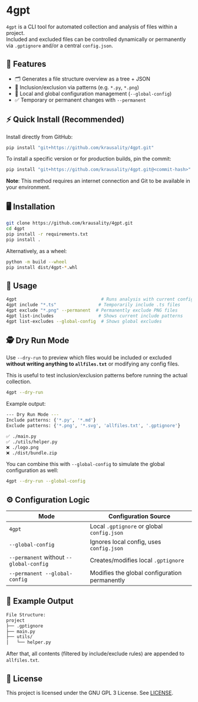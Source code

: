 # 4gpt

`4gpt` is a CLI tool for automated collection and analysis of files within a project.  
Included and excluded files can be controlled dynamically or permanently via `.gptignore` and/or a central `config.json`.

## 🔧 Features

- 🗂️ Generates a file structure overview as a tree + JSON
- 📂 Inclusion/exclusion via patterns (e.g. `*.py`, `*.png`)
- 🧠 Local and global configuration management (`--global-config`)
- ✅ Temporary or permanent changes with `--permanent`

## ⚡ Quick Install (Recommended)

Install directly from GitHub:

```bash
pip install "git+https://github.com/krausality/4gpt.git"
```

To install a specific version or for production builds, pin the commit:

```bash
pip install "git+https://github.com/krausality/4gpt.git@<commit-hash>"
```

**Note**: This method requires an internet connection and Git to be available in your environment.

## 🖥️ Installation

```bash
git clone https://github.com/krausality/4gpt.git
cd 4gpt
pip install -r requirements.txt
pip install .
```

Alternatively, as a wheel:

```bash
python -m build --wheel
pip install dist/4gpt-*.whl
```

## 🚀 Usage

```bash
4gpt                                # Runs analysis with current configuration
4gpt include "*.ts"                # Temporarily include .ts files
4gpt exclude "*.png" --permanent  # Permanently exclude PNG files
4gpt list-includes                 # Shows current include patterns
4gpt list-excludes --global-config  # Shows global excludes
```

## 🕵️ Dry Run Mode

Use `--dry-run` to preview which files would be included or excluded **without writing anything to `allfiles.txt`** or modifying any config files.

This is useful to test inclusion/exclusion patterns before running the actual collection.

```bash
4gpt --dry-run
```

Example output:

```bash
--- Dry Run Mode ---
Include patterns: {'*.py', '*.md'}
Exclude patterns: {'*.png', '*.svg', 'allfiles.txt', '.gptignore'}

✅ ./main.py
✅ ./utils/helper.py
❌ ./logo.png
❌ ./dist/bundle.zip
```

You can combine this with `--global-config` to simulate the global configuration as well:

```bash
4gpt --dry-run --global-config
```

## ⚙️ Configuration Logic

| Mode                                | Configuration Source                          |
|-------------------------------------|-----------------------------------------------|
| `4gpt`                              | Local `.gptignore` or global `config.json`    |
| `--global-config`                   | Ignores local config, uses `config.json`      |
| `--permanent` without `--global-config` | Creates/modifies local `.gptignore`      |
| `--permanent --global-config`       | Modifies the global configuration permanently |

## 📂 Example Output

```txt
File Structure:
project
├── .gptignore
├── main.py
├── utils/
│   └── helper.py
```

After that, all contents (filtered by include/exclude rules) are appended to `allfiles.txt`.

## 📄 License

This project is licensed under the GNU GPL 3 License. See [LICENSE](LICENSE).
